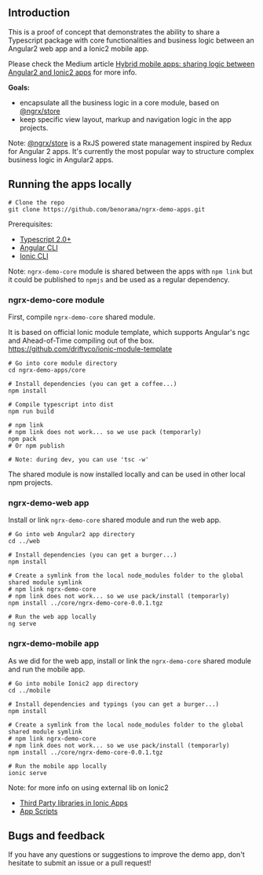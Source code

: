 
## Introduction

This is a proof of concept that demonstrates the ability to share a Typescript package with core functionalities and business logic between an Angular2 web app and a Ionic2 mobile app.

Please check the Medium article [Hybrid mobile apps: sharing logic between Angular2 and Ionic2 apps](https://medium.com/@benorama/hybrid-mobile-apps-sharing-logic-between-angular2-and-ionic2-apps-7c32145b90d5#.m1x3vpyc0) for more info.

**Goals:**

* encapsulate all the business logic in a core module, based on [@ngrx/store](https://github.com/ngrx/store)
* keep specific view layout, markup and navigation logic in the app projects.

Note: [@ngrx/store](https://github.com/ngrx/store) is a RxJS powered state management inspired by Redux for Angular 2 apps. 
It's currently the most popular way to structure complex business logic in Angular2 apps.


## Running the apps locally

```
# Clone the repo
git clone https://github.com/benorama/ngrx-demo-apps.git
```

Prerequisites:
* [Typescript 2.0+](https://www.typescriptlang.org/index.html#download-links)
* [Angular CLI](https://cli.angular.io)
* [Ionic CLI](http://ionicframework.com/docs/cli/)

Note: `ngrx-demo-core` module is shared between the apps with `npm link` but it could be published to `npmjs` and be used as a regular dependency.

### ngrx-demo-core module

First, compile `ngrx-demo-core` shared module. 

It is based on official Ionic module template, which supports Angular's ngc and Ahead-of-Time compiling out of the box.
https://github.com/driftyco/ionic-module-template

```
# Go into core module directory
cd ngrx-demo-apps/core

# Install dependencies (you can get a coffee...)
npm install

# Compile typescript into dist
npm run build

# npm link
# npm link does not work... so we use pack (temporarly)
npm pack
# Or npm publish

# Note: during dev, you can use 'tsc -w'
```

The shared module is now installed locally and can be used in other local npm projects.

### ngrx-demo-web app

Install or link `ngrx-demo-core` shared module and run the web app.

```
# Go into web Angular2 app directory
cd ../web

# Install dependencies (you can get a burger...)
npm install

# Create a symlink from the local node_modules folder to the global shared module symlink
# npm link ngrx-demo-core
# npm link does not work... so we use pack/install (temporarly)
npm install ../core/ngrx-demo-core-0.0.1.tgz 

# Run the web app locally
ng serve
```

### ngrx-demo-mobile app

As we did for the web app, install or link the `ngrx-demo-core` shared module and run the mobile app.

```
# Go into mobile Ionic2 app directory
cd ../mobile

# Install dependencies and typings (you can get a burger...)
npm install

# Create a symlink from the local node_modules folder to the global shared module symlink
# npm link ngrx-demo-core
# npm link does not work... so we use pack/install (temporarly)
npm install ../core/ngrx-demo-core-0.0.1.tgz 

# Run the mobile app locally
ionic serve
```

Note: for more info on using external lib on Ionic2
* [Third Party libraries in Ionic Apps](http://ionicframework.com/docs/v2/resources/third-party-libs/)
* [App Scripts](http://ionicframework.com/docs/v2/resources/app-scripts/)

## Bugs and feedback

If you have any questions or suggestions to improve the demo app, don't hesitate to submit an issue or a pull request!
